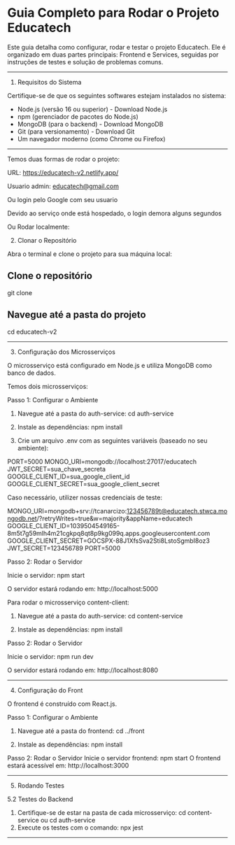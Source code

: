 # Guia Completo para Rodar o Projeto Educatech
Este guia detalha como configurar, rodar e testar o projeto Educatech. Ele é organizado em duas partes principais: Frontend e Services, seguidas por instruções de testes e solução de problemas comuns.
________________________________________
1. Requisitos do Sistema

Certifique-se de que os seguintes softwares estejam instalados no sistema:

- Node.js (versão 16 ou superior) - Download Node.js
- npm (gerenciador de pacotes do Node.js)
- MongoDB (para o backend) - Download MongoDB
- Git (para versionamento) - Download Git
- Um navegador moderno (como Chrome ou Firefox)
________________________________________
Temos duas formas de rodar o projeto:

URL: https://educatech-v2.netlify.app/

Usuario admin: educatech@gmail.com

Ou login pelo Google com seu usuario

Devido ao serviço onde está hospedado, o login demora alguns segundos


Ou Rodar localmente:

2. Clonar o Repositório

Abra o terminal e clone o projeto para sua máquina local:

## Clone o repositório
git clone <URL-DO-REPOSITORIO>

## Navegue até a pasta do projeto
cd educatech-v2
________________________________________
3. Configuração dos Microsserviços

O microsserviço está configurado em Node.js e utiliza MongoDB como banco de dados.

Temos dois microsserviços:

Passo 1: Configurar o Ambiente

1.	Navegue até a pasta do auth-service:
cd auth-service

2.	Instale as dependências:
npm install

3.	Crie um arquivo .env com as seguintes variáveis (baseado no seu ambiente):

PORT=5000
MONGO_URI=mongodb://localhost:27017/educatech
JWT_SECRET=sua_chave_secreta
GOOGLE_CLIENT_ID=sua_google_client_id
GOOGLE_CLIENT_SECRET=sua_google_client_secret

Caso necessário, utilizer nossas credenciais de teste:

MONGO_URI=mongodb+srv://tcanarcizo:123456789t@educatech.stwca.mongodb.net/?retryWrites=true&w=majority&appName=educatech
GOOGLE_CLIENT_ID=1039504549165-8m5t7g59mlh4m21cgkpq8qt8p9kg099q.apps.googleusercontent.com
GOOGLE_CLIENT_SECRET=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
JWT_SECRET=123456789
PORT=5000


Passo 2: Rodar o Servidor

Inicie o servidor:
npm start

O servidor estará rodando em: http://localhost:5000

Para rodar o microsserviço content-client:

1.	Navegue até a pasta do auth-service:
cd content-service

2.	Instale as dependências:
npm install

Passo 2: Rodar o Servidor

Inicie o servidor:
npm run dev

O servidor estará rodando em: http://localhost:8080
________________________________________
4. Configuração do Front

O frontend é construído com React.js.

Passo 1: Configurar o Ambiente

1.	Navegue até a pasta do frontend:
cd ../front

2.	Instale as dependências:
npm install

Passo 2: Rodar o Servidor
Inicie o servidor frontend:
npm start
O frontend estará acessível em: http://localhost:3000
________________________________________
5. Rodando Testes

5.2 Testes do Backend

1.	Certifique-se de estar na pasta de cada microsserviço:
cd content-service ou cd auth-service
2.	Execute os testes com o comando:
npx jest
________________________________________

 


